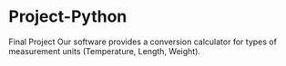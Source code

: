# Project-Python
Final Project
Our software provides a conversion calculator for types of measurement units (Temperature, Length, Weight).
